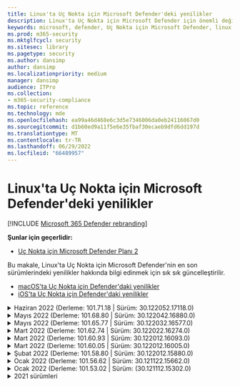 ```yaml
---
title: Linux'ta Uç Nokta için Microsoft Defender'deki yenilikler
description: Linux'ta Uç Nokta için Microsoft Defender için önemli değişikliklerin listesi.
keywords: microsoft, defender, Uç Nokta için Microsoft Defender, linux, whatsnew, release
ms.prod: m365-security
ms.mktglfcycl: security
ms.sitesec: library
ms.pagetype: security
ms.author: dansimp
author: dansimp
ms.localizationpriority: medium
manager: dansimp
audience: ITPro
ms.collection:
- m365-security-compliance
ms.topic: reference
ms.technology: mde
ms.openlocfilehash: ea99a46d468e6c3d5e7346006da0eb24116067d0
ms.sourcegitcommit: d1b60ed9a11f5e6e35fbaf30ecaeb9dfd6dd197d
ms.translationtype: MT
ms.contentlocale: tr-TR
ms.lasthandoff: 06/29/2022
ms.locfileid: "66489957"
---
```

# <a name="whats-new-in-microsoft-defender-for-endpoint-on-linux"></a>Linux'ta Uç Nokta için Microsoft Defender'deki yenilikler

[!INCLUDE [Microsoft 365 Defender rebranding](../../includes/microsoft-defender.md)]

**Şunlar için geçerlidir:**
- [Uç Nokta için Microsoft Defender Planı 2](https://go.microsoft.com/fwlink/p/?linkid=2154037)


Bu makale, Linux'ta Uç Nokta için Microsoft Defender'nin en son sürümlerindeki yenilikler hakkında bilgi edinmek için sık sık güncelleştirilir. 

- [macOS'ta Uç Nokta için Defender'daki yenilikler](mac-whatsnew.md)
- [iOS'ta Uç Nokta için Defender'daki yenilikler](ios-whatsnew.md)

<details>
  <summary>Haziran 2022 (Derleme: 101.71.18 | Sürüm: 30.122052.17118.0)</summary>

&ensp;Yayın tarihi: **24 Haziran 2022**<br/>
&ensp;Yayımlanma Tarihi: **24 Haziran 2022**<br/>
&ensp;Derleme: **101.71.18**<br/>
&ensp;Sürüm: **30.122042.16880.0**<br/>


**Yenilikler**

- RHEL 6'da kullanılan ürün sensöründe işletim sisteminin kilitlenmesine yol açabilecek bir sorun düzeltildi
- `mdatp connectivity test` ürünün düzgün çalışması için gereken ek bir URL ile genişletilmiştir. Yeni URL şeklindedir [https://go.microsoft.com/fwlink/?linkid=2144709](https://go.microsoft.com/fwlink/?linkid=2144709).
- Şimdiye kadar ürün yeniden başlatma işlemleri arasında ürün günlüğü düzeyi kalıcı hale gelmedi. Bu sürümden başlayarak günlük düzeyini kalıcı hale getiren yeni bir komut satırı araç anahtarı vardır. Yeni komut şeklindedir `mdatp log level persist --level <level>`.
- Ürün yükleme paketinden bağımlılığı `python` kaldırıldı
- Dosya kopyalama işlemleri ve kaynak ağ olaylarının işlenmesi için performans iyileştirmeleri `auditd`
- Hata düzeltmeleri
</br>

<br/><br/>
</details>


<details>
  <summary>Mayıs 2022 (Derleme: 101.68.80 | Sürüm: 30.122042.16880.0)</summary>

&ensp;Yayın tarihi: **23 Mayıs 2022**<br/>
&ensp;Yayımlanma Tarihi: **23 Mayıs 2022**<br/>
&ensp;Derleme: **101.68.80**<br/>
&ensp;Sürüm: **30.122042.16880.0**<br/>

**Yenilikler** 

- RHEL 6'da çalışırken çekirdek sürümü `2.6.32-754.47.1.el6.x86_64` desteği eklendi
- RHEL 6'da ürün artık Bölünemez Kurumsal Çekirdek (UEK) çalıştıran cihazlara yüklenebilir
- İşlem adının bazen çalışırken yanlış görüntülenmesine neden olan bir sorun düzeltildi `unknown``mdatp diagnostic real-time-protection-statistics`
- Ürünün bazen karantina klasörünün içindeki dosyaları yanlış algıladığı bir hata düzeltildi
- Komut satırı aracının `mdatp` geçici bağlantı olarak bağlandığında çalışmaması `/opt` sorunu düzeltildi
- Performans iyileştirmeleri & hata düzeltmeleri
</br>

<br/><br/>
</details>

<details>
<summary>Mayıs 2022 (Derleme: 101.65.77 | Sürüm: 30.122032.16577.0)</summary>

&ensp;Yayın tarihi: **2 Mayıs 2022**<br/>
&ensp;Yayımlanma Tarihi: **2 Mayıs 2022**<br/>
&ensp;Derleme: **101.65.77**<br/>
&ensp;Sürüm: **30.122032.16577.0**<br/>


**Yenilikler**

- `conflicting_applications` içindeki alanı `mdatp health` yalnızca en son 10 işlemi gösterecek şekilde ve işlem adlarını içerecek şekilde geliştirildi. Bu, Linux için Uç Nokta için Microsoft Defender hangi işlemlerin çakışıyor olduğunu belirlemeyi kolaylaştırır.
- Hata düzeltmeleri


<br/><br/>
</details><details>
<summary>Mart 2022 (Derleme: 101.62.74 | Sürüm: 30.122022.16274.0)</summary>

&ensp;Yayın tarihi: **24 Mart 2022**<br/>
&ensp;Yayımlanma Tarihi: **24 Mart 2022**<br/>
&ensp;Derleme: **101.62.74**<br/>
&ensp;Sürüm: **30.122022.16274.0**<br/>


**Yenilikler**

- Ürünün eski çekirdek sürümlerinde çalışırken boyutu 2 GB'tan büyük dosyalara erişimi yanlış engellemesi sorunu giderildi
- Hata düzeltmeleri


<br/><br/>
</details><details>
<summary>Mart 2022 (Derleme: 101.60.93 | Sürüm: 30.122012.16093.0)</summary>

&ensp;Yayın tarihi: **9 Mart 2022**<br/>
&ensp;Yayımlanma Tarihi: **9 Mart 2022**<br/>
&ensp;Derleme: **101.60.93**<br/>
&ensp;Sürüm: **30.122012.16093.0**<br/>

**Yenilikler**

- Bu sürüm [CVE-2022-23278](https://msrc-blog.microsoft.com/2022/03/08/guidance-for-cve-2022-23278-spoofing-in-microsoft-defender-for-endpoint/) için bir güvenlik güncelleştirmesi içerir


<br/><br/>
</details><details>
<summary>Mart 2022 (Derleme: 101.60.05 | Sürüm: 30.122012.16005.0)</summary>

&ensp;Yayın tarihi: **3 Mart 2022**<br/>
&ensp;Yayımlanma Tarihi: **3 Mart 2022**<br/>
&ensp;Derleme: **101.60.05**<br/>
&ensp;Sürüm: **30.122012.16005.0**<br/>

**Yenilikler**

- RHEL 6.10 için çekirdek sürümü 2.6.32-754.43.1.el6.x86_64 desteği eklendi
- Hata düzeltmeleri


<br/><br/>
</details><details>
<summary>Şubat 2022 (Derleme: 101.58.80 | Sürüm: 30.122012.15880.0)</summary>

&ensp;Yayın tarihi: **20 Şubat 2022**<br/>
&ensp;Yayımlanma Tarihi: **20 Şubat 2022**<br/>
&ensp;Derleme: **101.58.80**<br/>
&ensp;Sürüm: **30.122012.15880.0**<br/>

**Yenilikler**

- Komut satırı aracı artık karantinaya alınan dosyaların dosyanın ilk algılandığı konumdan farklı bir konuma geri yüklenmesini destekliyor. Bu işlem aracılığıyla `mdatp threat quarantine restore --id [threat-id] --path [destination-folder]`yapılabilir.
- Bu sürümden başlayarak Linux için ağ koruması isteğe bağlı olarak değerlendirilebilir
- Hata düzeltmeleri



<br/><br/>
</details><details>
<summary>Ocak 2022 (Derleme: 101.56.62 | Sürüm: 30.121122.15662.0)</summary>

&ensp;Yayın tarihi: **26 Ocak 2022**<br/>
&ensp;Yayımlanma Tarihi: **26 Ocak 2022**<br/>
&ensp;Derleme: **101.56.62**<br/>
&ensp;Sürüm: **30.121122.15662.0**<br/>

**Yenilikler**

- 101.53.02'de ortaya çıkan ve birden çok müşteriyi etkileyen bir ürün kilitlenmesi düzeltildi


<br/><br/>
</details><details>
<summary>Ocak 2022 (Derleme: 101.53.02 | Sürüm: (30.121112.15302.0)</summary>

&ensp;Yayın tarihi: **8 Ocak 2022**<br/>
&ensp;Yayımlanma Tarihi: **8 Ocak 2022**<br/>
&ensp;Derleme: **101.53.02**<br/>
&ensp;Sürüm: **30.121112.15302.0**<br/>

**Yenilikler**

- Performans iyileştirmeleri & hata düzeltmeleri



</details>

<details><summary> 2021 sürümleri</summary><blockquote>
  <details><summary>(Derleme: 101.52.57 | Sürüm: 30.121092.15257.0)</summary>
   
  <p><b> Derleme: 101.52.57 <br>
Sürüm: 30.121092.15257.0</b></p>
   
  <p><b> Yenilikler </b></p>

   - Java uygulamaları tarafından kullanılan güvenlik açığı olan log4j jar'larını algılama özelliği eklendi. Makine, yüklü log4j jar'ları olan Java işlemlerini çalıştırmak için düzenli aralıklarla denetlenir. Bilgiler Uç Nokta için Microsoft Defender arka ucuna bildirilir ve portalın Destek Yönetimi alanında kullanıma sunulur.
   
   </details>

  <details><summary>(Derleme: 101.47.76 | Sürüm: 30.121092.14776.0)</summary>
   
  <p><b> Derleme: 101.47.76 <br>
Sürüm: 30.121092.14776.0</b></p>
   
  <p><b>Yenilikler</b></p>

   - İsteğe bağlı taramalar sırasında arşivlerin taranıp taranmayacağını denetlemek için komut satırı aracına yeni bir anahtar eklendi. Bu, mdatp config scan-archives --value [enabled/disabled] aracılığıyla yapılandırılabilir. Varsayılan olarak, bu etkin olarak ayarlanır.

   - Hata düzeltmeleri

   </details>

   <details><summary>(Derleme: 101.45.13 | Sürüm: 30.121082.14513.0)</summary>
   
  <p> 
  Derleme: <b>101.45.13 </b>  <br>
Sürüm:<b> 30.121082.14513.0 </b></p>
   
  <p><b>Yenilikler</b></p>

  - Bu sürümden başlayarak, aşağıdaki dağıtımlara Uç Nokta için Microsoft Defender destek getiriyoruz:

    - RHEL6.7-6.10 ve CentOS6.7-6.10 sürümleri.
    - Amazon Linux 2
    - Fedora 33 veya üzeri

  - Hata düzeltmeleri

   </details>


   <details><summary>(Derleme: 101.45.00 | Sürüm: 30.121072.14500.0)</summary>
   
   <p> 
   Derleme:<b> 101.45.00</b> <br>
Sürüm: <b>30.121072.14500.0</b></p>
   
   <p><b>Yenilikler</b></p>
      

  - Komut satırı aracına yeni anahtarlar eklendi:
    - İsteğe bağlı taramalar için paralellik derecesini denetleme. Bu, aracılığıyla `mdatp config maximum-on-demand-scan-threads --value [number-between-1-and-64]`yapılandırılabilir. Varsayılan olarak, bir paralellik `2` derecesi kullanılır.
    - Güvenlik bilgileri güncelleştirmelerinin etkinleştirilip etkinleştirilmediğini veya devre dışı bırakılıp bırakılmayacağını denetleyin. Bu, aracılığıyla `mdatp config scan-after-definition-update --value [enabled/disabled]`yapılandırılabilir. Bu, varsayılan olarak olarak `enabled`ayarlanır.
  - Ürün günlüğü düzeyini değiştirmek için artık yükseltme gerekiyor
  - Hata düzeltmeleri

   </details>

   <details><summary>(Derleme: 101.39.98 | Sürüm: 30.121062.13998.0)</summary>
   
   <p> 
   Derleme: <b>101.39.98 </b><br>
Sürüm: <b>30.121062.13998.0</b></p>
   
   <p><b>Yenilikler</b></p>

  - Performans iyileştirmeleri & hata düzeltmeleri
  
   </details>

   <details><summary>(Derleme: 101.34.27 | Sürüm: 30.121052.13427.0)</summary>
   
   <p> 
   Derleme:<b> 101.34.27</b> <br>
Sürüm: <b>30.121052.13427.0</b></p>
   
   <p><b>Yenilikler</b></p>

   - Performans iyileştirmeleri & hata düzeltmeleri
  
   </details>

   <details><summary>(Derleme: 101.29.64 | Sürüm: 30.121042.12964.0)</summary>
   
   <p> 
   Derleme:<b> 101.29.64 </b><br>
Sürüm:<b> 30.121042.12964.0</b></p>
   
   <p><b>Yenilikler</b></p>

   - Bu sürümden başlayarak, komut satırı istemcisi aracılığıyla tetiklenen isteğe bağlı virüsten koruma taramaları sırasında algılanan tehditler otomatik olarak düzeltilir. Kullanıcı arabirimi aracılığıyla tetiklenen taramalar sırasında algılanan tehditler yine de el ile eylem gerektirir.
   - `mdatp diagnostic real-time-protection-statistics` şimdi iki ek anahtarı destekler:
     - `--sort`: Taranan toplam dosya sayısına göre azalan çıktıyı sıralar
     - `--top N`: en iyi N sonuçlarını görüntüler (yalnızca belirtilirse `--sort` çalışır)
   - Performans iyileştirmeleri & hata düzeltmeleri
  
   </details>

   <details><summary>(Derleme: 101.25.72 | Sürüm: 30.121022.12563.0)</summary>
   
   <p> 
   Derleme:<b> 101.25.72</b> <br>
Sürüm: <b>30.121022.12563.0</b></p>
   
   <p><b>Yenilikler</b></p>

   - Linux'ta Uç Nokta için Microsoft Defender artık ABD Kamu müşterileri için önizleme aşamasında kullanıma sunulmuştur. Daha fazla bilgi için bkz. [US Government müşterileri için Uç Nokta için Microsoft Defender](gov.md).
   - FUSE dosya sistemlerine sahip sistemlerde Linux üzerinde Uç Nokta için Microsoft Defender kullanımının işletim sisteminin kilitlenmesine neden olduğu bir sorun düzeltildi
   - Performans iyileştirmeleri & diğer hata düzeltmeleri
  
   </details>

   
   <details><summary>(Derleme: 101.25.63 | Sürüm: 30.121022.12563.0)</summary>
   
   <p> 
   Derleme:<b> 101.25.63</b> <br>
Sürüm: <b>30.121022.12563.0</b></p>
   
   <p><b>Yenilikler</b></p>

   - Performans iyileştirmeleri & hata düzeltmeleri
  
   </details>

   <details><summary>(Derleme: 101.23.64 | Sürüm: 30.121021.12364.0)</summary>
   
   <p>
Derleme:<b> 101.23.64 </b><br>
Sürüm: 30.121021.12364.0</b></p>
   
   <p><b>Yenilikler</b></p>

   - Virüsten koruma dışlama listesine bağlama noktasının tamamının eklendiği durum için performans iyileştirmesi. Bu sürümden önce, bağlama noktasından kaynaklanan dosya etkinliği yine de ürün tarafından işlendi. Bu sürümden başlayarak, dışlanan bağlama noktaları için dosya etkinliği gizlenerek daha iyi ürün performansına yol açar
   - Son isteğe bağlı tarama hakkındaki bilgileri görüntülemek için komut satırı aracına yeni bir seçenek eklendi. Son isteğe bağlı tarama hakkındaki bilgileri görüntülemek için `mdatp health --details antivirus`
   - Hata düzeltmeleri & diğer performans iyileştirmeleri
  
   </details>

   <details><summary>(Derleme: 101.18.53)</summary>
   
    <p> 
    Derleme:<b> 101.18.53 </b><br>
        
    <p>Yenilikler</b></p>

   - Linux için EDR genel [kullanıma sunuldu](https://techcommunity.microsoft.com/t5/microsoft-defender-for-endpoint/edr-for-linux-is-now-is-generally-available/ba-p/2048539)
   - Özel taramalar sırasında AV dışlamalarını yoksaymak için yeni bir komut satırı anahtarı`--ignore-exclusions` () eklendi (`mdatp scan custom`)
   - Tanılama günlüklerinin farklı bir dizine kaydedilmesini sağlayan yeni bir parametre (`--path [directory]`) ile genişletilmiş `mdatp diagnostic create`
    - Performans iyileştirmeleri & hata düzeltmeleri
    
   </details>





</blockquote></details>


